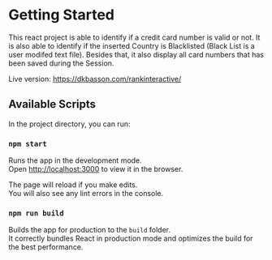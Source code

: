 # Getting Started

This react project is able to identify if a credit card number is valid or not.
It is also able to identify if the inserted Country is Blacklisted (Black List is a user modifed text file).
Besides that, it also display all card numbers that has been saved during the Session.

Live version: https://dkbasson.com/rankinteractive/

## Available Scripts

In the project directory, you can run:

### `npm start`

Runs the app in the development mode.\
Open [http://localhost:3000](http://localhost:3000) to view it in the browser.

The page will reload if you make edits.\
You will also see any lint errors in the console.

### `npm run build`

Builds the app for production to the `build` folder.\
It correctly bundles React in production mode and optimizes the build for the best performance.
